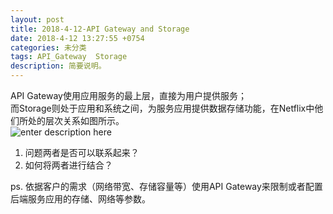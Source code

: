 ```yaml
---
layout: post
title: 2018-4-12-API Gateway and Storage
date: 2018-4-12 13:27:55 +0754
categories: 未分类
tags: API_Gateway  Storage
description: 简要说明。
---
```


API Gateway使用应用服务的最上层，直接为用户提供服务；    
而Storage则处于应用和系统之间，为服务应用提供数据存储功能，在Netflix中他们所处的层次关系如图所示。    
![enter description here](https://github.com/yujinyu/markdown/blob/master/images/2018-4-12/v2-d364f3f5ac1d46d0ea37bab7f99d680c_r.jpg)

 1. 问题两者是否可以联系起来？   
 2. 如何将两者进行结合？      




ps. 依据客户的需求（网络带宽、存储容量等）使用API Gateway来限制或者配置后端服务应用的存储、网络等参数。